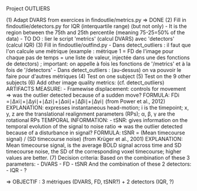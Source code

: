 Project OUTLIERS

(1) Adapt DVARS from exercices in findoutlie/metrics.py => DONE
(2) Fill in findoutlie/detectors.py for IQR (interquartile range) (but not only)
    - It is the region between the 75th and 25th percentile (meaning 75-25=50% of the data)
    - TO DO : lier le script 'metrics' (calcul DVARS) avec 'detectors' (calcul IQR)
(3) Fill in findoutlie/outfind.py 
    - Dans detect_outliers : il faut que l'on calcule une métrique (example : métrique 1 = FD de l'image pour chaque pas de temps = une liste de valeur, injectée dans une des fonctions de detectors) ; important: on appelle à fois les fonctions de '/metrics' et à la fois de '/detectors'
    - Dans detect_outliers : (au-dessus) on va pouvoir le faire pour d'autres métriques
(4) Test on one subject
(5) Test on the 9 other subjects 
(6) Add other image quality metrics: (cf. detect_outliers)
    ARTIFACTS MEASURE:
        - Framewise displacement: controls for movement => was the outlier detected because of a sudden move?
            FORMULA: FDi =∣Δxi∣+∣Δyi∣+∣Δzi∣+∣Δαi∣+∣Δβi∣+∣Δγi∣ (from Power et al., 2012)
                EXPLANATION: expresses instantaneous head-motion; i is the timepoint; x, y, z are the translational realignment parameters (RPs); α, β, γ are the rotational RPs
    TEMPORAL INFORMATION:
        - tSNR: gives information on the temporal evolution of the signal to noise ratio => was the outlier detected because of a disturbance in signal?
            FORMULA: tSNR = (Mean timecourse signal) / (SD timecourse noise) (from Krüger et al., 2001)
                EXPLANATION: Mean timecourse signal, is the average BOLD signal across time and SD timecourse noise, the SD of the corresponding voxel timecourse; higher values are better.
(7) Decision criteria: 
    Based on the combination of these 3 parameters:
    - DVARS
    - FD
    - tSNR
    And the combination of these 2 detectors:
    - IQR
    - ?

=> OBJECTIF : 3 métriques (DVARS, FD, tSNR?) + 2 detectors (IQR, ?)